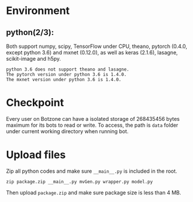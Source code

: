 # Environment
## python(2/3): 
Both support numpy, scipy, TensorFlow under CPU, theano, pytorch (0.4.0, except python 3.6) and mxnet (0.12.0), as well as keras (2.1.6), lasagne, scikit-image and h5py.
```
python 3.6 does not support theano and lasagne.
The pytorch version under python 3.6 is 1.4.0.
The mxnet version under python 3.6 is 1.4.0.
```

# Checkpoint
Every user on Botzone can have a isolated storage of 268435456 bytes maximum for its bots to read or write. To access, the path is `data` folder under current working directory when running bot.

# Upload files
Zip all python codes and make sure `__main__.py` is included in the root.

```
zip package.zip __main__.py mvGen.py wrapper.py model.py
```

Then upload `package.zip` and make sure package size is less than 4 MB.
